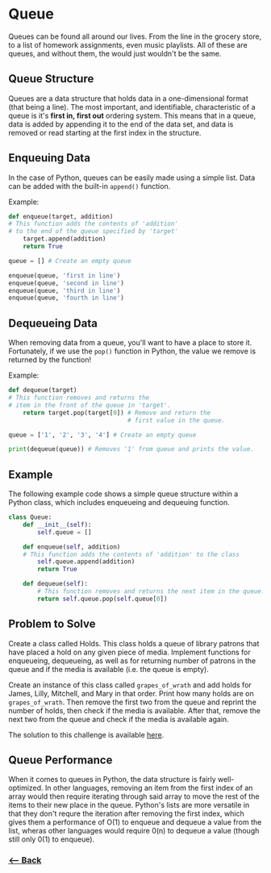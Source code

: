 # Queue

Queues can be found all around our lives. From the line in the grocery store, to a list of homework assignments, even music playlists. All of these are queues, and without them, the would just wouldn't be the same.

## Queue Structure

Queues are a data structure that holds data in a one-dimensional format (that being a line). The most important, and identifiable, characteristic of a queue is it's **first in, first out** ordering system. This means that in a queue, data is added by appending it to the end of the data set, and data is removed or read starting at the first index in the structure.

## Enqueuing Data

In the case of Python, queues can be easily made using a simple list. Data can be added with the built-in ``append()`` function.

Example:
```python
def enqueue(target, addition)
# This function adds the contents of 'addition'
# to the end of the queue specified by 'target'
    target.append(addition)
    return True

queue = [] # Create an empty queue

enqueue(queue, 'first in line')
enqueue(queue, 'second in line')
enqueue(queue, 'third in line')
enqueue(queue, 'fourth in line')

```

## Dequeueing Data

When removing data from a queue, you'll want to have a place to store it. Fortunately, if we use the ``pop()`` function in Python, the value we remove is returned by the function!

Example:
```python
def dequeue(target)
# This function removes and returns the
# item in the front of the queue in 'target'.
    return target.pop(target[0]) # Remove and return the
                                 # first value in the queue.

queue = ['1', '2', '3', '4'] # Create an empty queue

print(dequeue(queue)) # Removes '1' from queue and prints the value.
```

## Example

The following example code shows a simple queue structure within a Python class, which includes enqueueing and dequeuing function.

```python
class Queue:
    def __init__(self):
        self.queue = []

    def enqueue(self, addition)
    # This function adds the contents of 'addition' to the class
        self.queue.append(addition)
        return True

    def dequeue(self):
        # This function removes and returns the next item in the queue.
        return self.queue.pop(self.queue[0])
```

## Problem to Solve

Create a class called Holds. This class holds a queue of library patrons that have placed a hold on any given piece of media. Implement functions for enqueueing, dequeueing, as well as for returning number of patrons in the queue and if the media is available (i.e. the queue is empty).

Create an instance of this class called ``grapes_of_wrath`` and add holds for James, Lilly, Mitchell, and Mary in that order. Print how many holds are on ``grapes_of_wrath``. Then remove the first two from the queue and reprint the number of holds, then check if the media is available. After that, remove the next two from the queue and check if the media is available again.

The solution to this challenge is available [here](/res/grapes_of_wrath.py).

## Queue Performance

When it comes to queues in Python, the data structure is fairly well-optimized. In other languages, removing an item from the first index of an array would then require iterating through said array to move the rest of the items to their new place in the queue. Python's lists are more versatile in that they don't requre the iteration after removing the first index, which gives them a performance of O(1) to enqueue and dequeue a value from the list, wheras other languages would require 0(n) to dequeue a value (though still only 0(1) to enqueue).

### [<-- Back](../README.md)